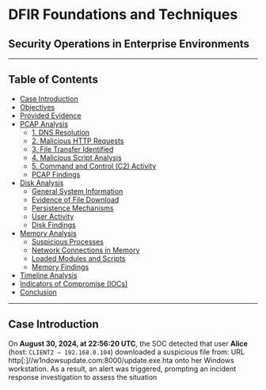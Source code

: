 # DFIR Foundations and Techniques  
## Security Operations in Enterprise Environments  

---

## Table of Contents  
- [Case Introduction](#case-introduction)  
- [Objectives](#objectives)  
- [Provided Evidence](#provided-evidence)  
- [PCAP Analysis](#pcap-analysis)  
  - [1. DNS Resolution](#1-dns-resolution)  
  - [2. Malicious HTTP Requests](#2-malicious-http-requests)  
  - [3. File Transfer Identified](#3-file-transfer-identified)  
  - [4. Malicious Script Analysis](#4-malicious-script-analysis)  
  - [5. Command and Control (C2) Activity](#5-command-and-control-c2-activity)  
  - [PCAP Findings](#pcap-findings)  
- [Disk Analysis](#disk-analysis)  
  - [General System Information](#1-general-system-information)  
  - [Evidence of File Download](#2-evidence-of-file-download)  
  - [Persistence Mechanisms](#3-persistence-mechanisms)  
  - [User Activity](#4-user-activity)  
  - [Disk Findings](#disk-findings)  
- [Memory Analysis](#memory-analysis)  
  - [Suspicious Processes](#1-suspicious-processes)  
  - [Network Connections in Memory](#2-network-connections-in-memory)  
  - [Loaded Modules and Scripts](#3-loaded-modules-and-scripts)  
  - [Memory Findings](#memory-findings)  
- [Timeline Analysis](#timeline-analysis)  
- [Indicators of Compromise (IOCs)](#indicators-of-compromise-iocs)  
- [Conclusion](#conclusion)  

---

## Case Introduction  
On **August 30, 2024, at 22:56:20 UTC**, the SOC detected that user **Alice** (host: `CLIENT2 – 192.168.0.104`) downloaded a suspicious file from: 
URL http[:]//w1ndowsupdate.com:8000/update.exe.hta onto her Windows workstation. 
As a result, an alert was triggered, prompting an incident response investigation to assess the situation
